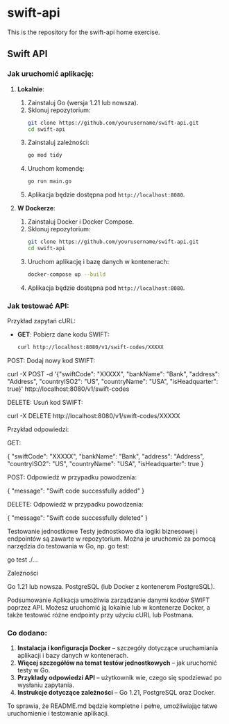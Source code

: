 # swift-api
This is the repository for the swift-api home exercise.

## Swift API

### Jak uruchomić aplikację:

1. **Lokalnie**:
   1. Zainstaluj Go (wersja 1.21 lub nowsza).
   2. Sklonuj repozytorium:
      ```bash
      git clone https://github.com/yourusername/swift-api.git
      cd swift-api
      ```
   3. Zainstaluj zależności:
      ```bash
      go mod tidy
      ```
   4. Uruchom komendę:
      ```bash
      go run main.go
      ```
   5. Aplikacja będzie dostępna pod `http://localhost:8080`.

2. **W Dockerze**:
   1. Zainstaluj Docker i Docker Compose.
   2. Sklonuj repozytorium:
      ```bash
      git clone https://github.com/yourusername/swift-api.git
      cd swift-api
      ```
   3. Uruchom aplikację i bazę danych w kontenerach:
      ```bash
      docker-compose up --build
      ```
   4. Aplikacja będzie dostępna pod `http://localhost:8080`.

### Jak testować API:

Przykład zapytań cURL:

- **GET**: Pobierz dane kodu SWIFT:
  ```bash
  curl http://localhost:8080/v1/swift-codes/XXXXX

POST: Dodaj nowy kod SWIFT:

curl -X POST -d '{"swiftCode": "XXXXX", "bankName": "Bank", "address": "Address", "countryISO2": "US", "countryName": "USA", "isHeadquarter": true}' http://localhost:8080/v1/swift-codes

DELETE: Usuń kod SWIFT:

curl -X DELETE http://localhost:8080/v1/swift-codes/XXXXX

Przykład odpowiedzi:

GET:

{
  "swiftCode": "XXXXX",
  "bankName": "Bank",
  "address": "Address",
  "countryISO2": "US",
  "countryName": "USA",
  "isHeadquarter": true
}

POST: Odpowiedź w przypadku powodzenia:

{
  "message": "Swift code successfully added"
}

DELETE: Odpowiedź w przypadku powodzenia:

{
  "message": "Swift code successfully deleted"
}

Testowanie jednostkowe
Testy jednostkowe dla logiki biznesowej i endpointów są zawarte w repozytorium. Można je uruchomić za pomocą narzędzia do testowania w Go, np. go test:

go test ./…

Zależności

Go 1.21 lub nowsza.
PostgreSQL (lub Docker z kontenerem PostgreSQL).

Podsumowanie
Aplikacja umożliwia zarządzanie danymi kodów SWIFT poprzez API. Możesz uruchomić ją lokalnie lub w kontenerze Docker, a także testować różne endpointy przy użyciu cURL lub Postmana.

### Co dodano:
1. **Instalacja i konfiguracja Docker** – szczegóły dotyczące uruchamiania aplikacji i bazy danych w kontenerach.
2. **Więcej szczegółów na temat testów jednostkowych** – jak uruchomić testy w Go.
3. **Przykłady odpowiedzi API** – użytkownik wie, czego się spodziewać po wysłaniu zapytania.
4. **Instrukcje dotyczące zależności** – Go 1.21, PostgreSQL oraz Docker.

To sprawia, że README.md będzie kompletne i pełne, umożliwiając łatwe uruchomienie i testowanie aplikacji.